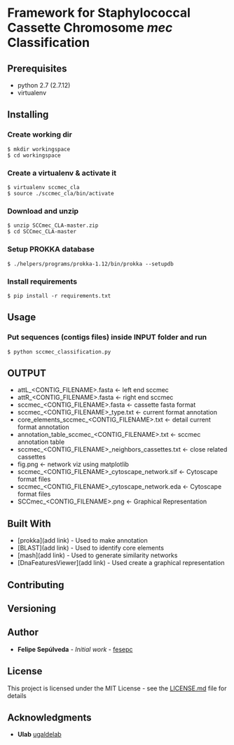 # Framework for Staphylococcal Cassette Chromosome *mec* Classification 

## Prerequisites

* python 2.7 (2.7.12)
* virtualenv

## Installing

### Create working dir

```
$ mkdir workingspace
$ cd workingspace
```

### Create a virtualenv & activate it
```
$ virtualenv sccmec_cla
$ source ./sccmec_cla/bin/activate

```

### Download and unzip 
```
$ unzip SCCmec_CLA-master.zip
$ cd SCCmec_CLA-master

```
### Setup PROKKA database
```
$ ./helpers/programs/prokka-1.12/bin/prokka --setupdb

```
### Install requirements
```
$ pip install -r requirements.txt
```

## Usage
### Put sequences (contigs files) inside INPUT folder and run

```
$ python sccmec_classification.py
```

## OUTPUT

* attL_<CONTIG_FILENAME>.fasta <- left end sccmec
* attR_<CONTIG_FILENAME>.fasta <- right end sccmec
* sccmec_<CONTIG_FILENAME>.fasta <- cassette fasta format
* sccmec_<CONTIG_FILENAME>_type.txt <- current format annotation
* core_elements_sccmec_<CONTIG_FILENAME>.txt <- detail current format annotation
* annotation_table_sccmec_<CONTIG_FILENAME>.txt <- sccmec annotation table 
* sccmec_<CONTIG_FILENAME>_neighbors_cassettes.txt <- close related cassettes
* fig.png <- network viz using matplotlib
* sccmec_<CONTIG_FILENAME>_cytoscape_network.sif <- Cytoscape format files
* sccmec_<CONTIG_FILENAME>_cytoscape_network.eda <- Cytoscape format files
* SCCmec_<CONTIG_FILENAME>.png <- Graphical Representation 



## Built With

* [prokka](add link) - Used to make annotation
* [BLAST](add link) - Used to identify core elements
* [mash](add link) - Used to generate similarity networks
* [DnaFeaturesViewer](add link) - Used create a graphical representation

## Contributing

## Versioning

## Author

* **Felipe Sepúlveda** - *Initial work* - [fesepc](https://github.com/fesepc)

## License

This project is licensed under the MIT License - see the [LICENSE.md](LICENSE.md) file for details

## Acknowledgments

* **Ulab** [ugaldelab](https://github.com/ugaldelab) 

